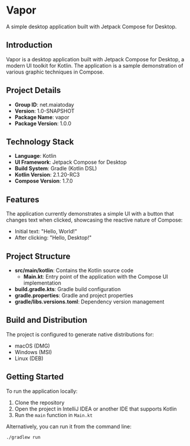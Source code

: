 # Vapor

A simple desktop application built with Jetpack Compose for Desktop.

## Introduction
Vapor is a desktop application built with Jetpack Compose for Desktop, a modern UI toolkit for Kotlin. The application is a sample demonstration of various graphic techniques in Compose.

## Project Details
- **Group ID**: net.maiatoday
- **Version**: 1.0-SNAPSHOT
- **Package Name**: vapor
- **Package Version**: 1.0.0

## Technology Stack
- **Language**: Kotlin
- **UI Framework**: Jetpack Compose for Desktop
- **Build System**: Gradle (Kotlin DSL)
- **Kotlin Version**: 2.1.20-RC3
- **Compose Version**: 1.7.0

## Features
The application currently demonstrates a simple UI with a button that changes text when clicked, showcasing the reactive nature of Compose:
- Initial text: "Hello, World!"
- After clicking: "Hello, Desktop!"

## Project Structure
- **src/main/kotlin**: Contains the Kotlin source code
  - **Main.kt**: Entry point of the application with the Compose UI implementation
- **build.gradle.kts**: Gradle build configuration
- **gradle.properties**: Gradle and project properties
- **gradle/libs.versions.toml**: Dependency version management

## Build and Distribution
The project is configured to generate native distributions for:
- macOS (DMG)
- Windows (MSI)
- Linux (DEB)

## Getting Started
To run the application locally:
1. Clone the repository
2. Open the project in IntelliJ IDEA or another IDE that supports Kotlin
3. Run the `main` function in `Main.kt`

Alternatively, you can run it from the command line:
```
./gradlew run
```
